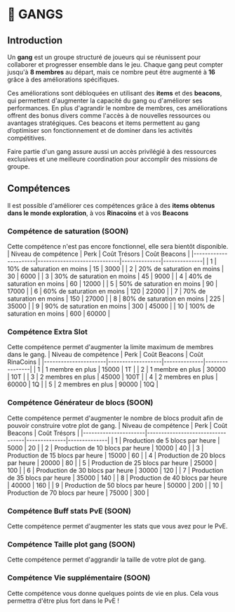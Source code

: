 # 👥 GANGS
## Introduction

Un **gang** est un groupe structuré de joueurs qui se réunissent pour collaborer et progresser ensemble dans le jeu. Chaque gang peut compter jusqu'à **8 membres** au départ, mais ce nombre peut être augmenté à **16** grâce à des améliorations spécifiques.

Ces améliorations sont débloquées en utilisant des **items** et des **beacons**, qui permettent d'augmenter la capacité du gang ou d'améliorer ses performances. En plus d'agrandir le nombre de membres, ces améliorations offrent des bonus divers comme l'accès à de nouvelles ressources ou avantages stratégiques. Ces beacons et items permettent au gang d’optimiser son fonctionnement et de dominer dans les activités compétitives.

Faire partie d'un gang assure aussi un accès privilégié à des ressources exclusives et une meilleure coordination pour accomplir des missions de groupe.

## Compétences

Il est possible d'améliorer ces compétences grâce à des **items obtenus dans le monde exploration**, à vos **Rinacoins** et à vos **Beacons**

### Compétence de saturation (SOON)

Cette compétence n'est pas encore fonctionnel, elle sera bientôt disponible.
| Niveau de compétence | Perk                        | Coût Trésors | Coût Beacons |
|----------------------|-----------------------------|--------------|--------------|
|                    1 | 10% de saturation en moins  |           15 |         3000 |
|                    2 | 20% de saturation en moins  |           30 |         6000 |
|                    3 | 30% de saturation en moins  |           45 |         9000 |
|                    4 | 40% de saturation en moins  |           60 |        12000 |
|                    5 | 50% de saturation en moins  |           90 |        17000 |
|                    6 | 60% de saturation en moins  |          120 |        22000 |
|                    7 | 70% de saturation en moins  |          150 |        27000 |
|                    8 | 80% de saturation en moins  |          225 |        35000 |
|                    9 | 90% de saturation en moins  |          300 |        45000 |
|                   10 | 100% de saturation en moins |          600 |        60000 |

### Compétence Extra Slot

Cette compétence permet d'augmenter la limite maximum de membres dans le gang.
| Niveau de compétence | Perk              | Coût Beacons | Coût RinaCoins |
|----------------------|-------------------|--------------|----------------|
|                    1 | 1 membre en plus  |        15000 | 1T             |
|                    2 | 1 membre en plus  |        30000 | 10T            |
|                    3 | 2 membres en plus |        45000 | 100T           |
|                    4 | 2 membres en plus |        60000 | 1Q             |
|                    5 | 2 membres en plus |        90000 | 10Q            |

### Compétence Générateur de blocs (SOON)

Cette compétence permet d'augmenter le nombre de blocs produit afin de pouvoir construire votre plot de gang.
| Niveau de compétence | Perk                             | Coût Beacons | Coût Trésors |
|----------------------|----------------------------------|--------------|--------------|
|                    1 | Production de 5 blocs par heure  |         5000 |           20 |
|                    2 | Production de 10 blocs par heure |        10000 |           40 |
|                    3 | Production de 15 blocs par heure |        15000 |           60 |
|                    4 | Production de 20 blocs par heure |        20000 |           80 |
|                    5 | Production de 25 blocs par heure |        25000 |          100 |
|                    6 | Production de 30 blocs par heure |        30000 |          120 |
|                    7 | Production de 35 blocs par heure |        35000 |          140 |
|                    8 | Production de 40 blocs par heure |        40000 |          160 |
|                    9 | Production de 50 blocs par heure |        50000 |          200 |
|                   10 | Production de 70 blocs par heure |        75000 |          300 |

### Compétence Buff stats PvE (SOON)

Cette compétence permet d'augmenter les stats que vous avez pour le PvE.

### Compétence Taille plot gang (SOON)

Cette compétence permet d'aggrandir la taille de votre plot de gang.

### Compétence Vie supplémentaire (SOON)

Cette compétence vous donne quelques points de vie en plus. Cela vous permettra d'être plus fort dans le PvE !
